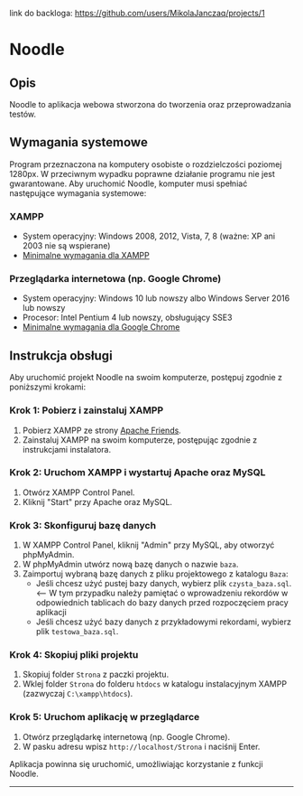 link do backloga:
https://github.com/users/MikolaJanczaq/projects/1

# Noodle

## Opis

Noodle to aplikacja webowa stworzona do tworzenia oraz przeprowadzania testów.

## Wymagania systemowe
Program przeznaczona na komputery osobiste o rozdzielczości poziomej 1280px.
W przeciwnym wypadku poprawne działanie programu nie jest gwarantowane.
Aby uruchomić Noodle, komputer musi spełniać następujące wymagania systemowe:

### XAMPP
- System operacyjny: Windows 2008, 2012, Vista, 7, 8 (ważne: XP ani 2003 nie są wspierane)
- [Minimalne wymagania dla XAMPP](https://www.apachefriends.org/index.html)

### Przeglądarka internetowa (np. Google Chrome)
- System operacyjny: Windows 10 lub nowszy albo Windows Server 2016 lub nowszy
- Procesor: Intel Pentium 4 lub nowszy, obsługujący SSE3
- [Minimalne wymagania dla Google Chrome](https://support.google.com/chrome/a/answer/7100626?hl=pl)

## Instrukcja obsługi

Aby uruchomić projekt Noodle na swoim komputerze, postępuj zgodnie z poniższymi krokami:

### Krok 1: Pobierz i zainstaluj XAMPP
1. Pobierz XAMPP ze strony [Apache Friends](https://www.apachefriends.org/index.html).
2. Zainstaluj XAMPP na swoim komputerze, postępując zgodnie z instrukcjami instalatora.

### Krok 2: Uruchom XAMPP i wystartuj Apache oraz MySQL
1. Otwórz XAMPP Control Panel.
2. Kliknij "Start" przy Apache oraz MySQL.

### Krok 3: Skonfiguruj bazę danych
1. W XAMPP Control Panel, kliknij "Admin" przy MySQL, aby otworzyć phpMyAdmin.
2. W phpMyAdmin utwórz nową bazę danych o nazwie `baza`.
3. Zaimportuj wybraną bazę danych z pliku projektowego z katalogu `Baza`:
    - Jeśli chcesz użyć pustej bazy danych, wybierz plik `czysta_baza.sql`. <-- W tym przypadku należy pamiętać o wprowadzeniu rekordów w odpowiednich tablicach do bazy danych przed rozpoczęciem pracy aplikacji
    - Jeśli chcesz użyć bazy danych z przykładowymi rekordami, wybierz plik `testowa_baza.sql`.

### Krok 4: Skopiuj pliki projektu
1. Skopiuj folder `Strona` z paczki projektu.
2. Wklej folder `Strona` do folderu `htdocs` w katalogu instalacyjnym XAMPP (zazwyczaj `C:\xampp\htdocs`).

### Krok 5: Uruchom aplikację w przeglądarce
1. Otwórz przeglądarkę internetową (np. Google Chrome).
2. W pasku adresu wpisz `http://localhost/Strona` i naciśnij Enter.

Aplikacja powinna się uruchomić, umożliwiając korzystanie z funkcji Noodle.

---
